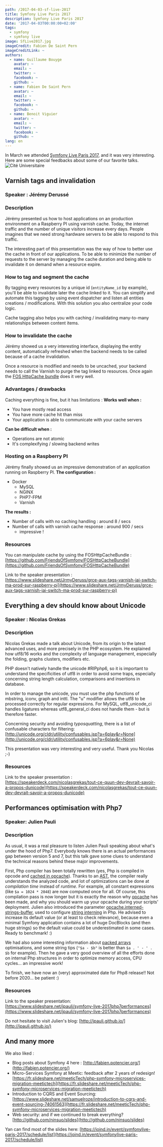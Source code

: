 ```yaml
---
path: /2017-04-03-sf-live-2017
title: Symfony Live Paris 2017
description: Symfony Live Paris 2017
date: '2017-04-03T00:00:00+02:00'
tags:
  - symfony
  - symfony live
image: SfLive2017.jpg
imageCredit: Fabien De Saint Pern
imageCreditLink: ~
authors:
  - name: Guillaume Bouyge
    avatar: ~
    email: ~
    twitter: ~
    facebook: ~
    github: ~
  - name: Fabien De Saint Pern
    avatar: ~
    email: ~
    twitter: ~
    facebook: ~
    github: ~
  - name: Benoit Viguier
    avatar: ~
    email: ~
    twitter: ~
    facebook: ~
    github: ~
lang: en
---
```


In March we attended [Symfony Live Paris 2017](http://paris2017.live.symfony.com/speakers), and it was very interesting.
Here are some special feedbacks about some of our favorite talks.
![Cité Universitaire](./CiteUniversitaire.jpg)

## Varnish tags and invalidation
### Speaker : Jérémy Derussé
### Description
Jérémy presented us how to host applications on an production environment on a Raspberry PI using varnish cache.
Today, the internet traffic and the number of unique visitors increase every days.
People imagines that we need strong hardware servers to be able to respond to this traffic.

The interesting part of this presentation was the way of how to better use the cache in front of our applications.
To be able to minimize the number of requests to the server by managing the cache duration
and being able to invalidate it on demand when a resource expire.

### How to tag and segment the cache
By tagging every resources by a unique id (`entityName_id` by example), you'll be able to invalidate later the cache linked to it.
You can simplify and automate this tagging by using event dispatcher and listen all entities creations / modifications. With
this solution you also centralize your code logic.

Cache tagging also helps you with caching / invalidating many-to-many relationships between content items.

### How to invalidate the cache
Jérémy showed us a very interesting interface, displaying the entity content, automatically refreshed when the backend needs to be called because of a cache invalidation.

Once a resource is modified and needs to be uncached, your backend needs to call the Varnish to purge the tag linked to
resources. Once again the [FOS HttpCache bundle](http://foshttpcachebundle.readthedocs.io/en/latest/reference/tag-handler.html) does it very well.

### Advantages / drawbacks
Caching everything is fine, but it has limitations :
**Works well when :**
* You have mostly read access
* You have more cache hit than miss
* Your application is able to communicate with your cache servers

**Can be difficult when :**
* Operations are not atomic
* It's complexifying / slowing backend writes

### Hosting on a Raspberry PI
Jérémy finally showed us an impressive demonstration of an application running on Raspberry PI.
**The configuration :**
* Docker
    * MySQL
    * NGINX
    * PHP7-FPM
    * Varnish

**The results :**
* Number of calls with no caching handling : around 8 / secs
* Number of calls with varnish cache response : around 900 / secs
    * impressive !

### Resources
You can manipulate cache by using the FOSHttpCacheBundle : [https://github.com/FriendsOfSymfony/FOSHttpCacheBundle](https://github.com/FriendsOfSymfony/FOSHttpCacheBundle)

Link to the speaker presentation : [https://www.slideshare.net/JrmyDeruss/grce-aux-tags-varnish-jai-switch-ma-prod-sur-raspberry-pi](https://www.slideshare.net/JrmyDeruss/grce-aux-tags-varnish-jai-switch-ma-prod-sur-raspberry-pi)

## Everything a dev should know about Unicode
### Speaker : Nicolas Grekas
### Description

Nicolas Grekas made a talk about Unicode, from its origin to the latest advanced uses, and more precisely in the PHP ecosystem. He explained how utf8/16 works and the complexity of language management, especially the folding, graphs clusters, modifiers etc.

PHP doesn't natively handle the unicode #RIPphp6, so it is important to understand the specificities of utf8 in order to avoid some traps, especially concerning string length calculation, comparisons and insertions in database.

In order to manage the unicode, you must use the php functions of mbstring, iconv, graph and inttl. The "u" modifier allows the utf8 to be processed correctly for regular expressions. For MySQL, utf8_unicode_ci handles ligatures whereas utf8_general_ci does not handle them - but is therefore faster.

Concerning security and avoiding *typosquatting*, there is a list of confusable characters for filtering: [http://unicode.org/cldr/utility/confusables.jsp?a=6play&r=None](http://unicode.org/cldr/utility/confusables.jsp?a=6play&r=None)

This presentation was very interesting and very useful. Thank you Nicolas ;-)

### Resources
Link to the speaker presentation : [https://speakerdeck.com/nicolasgrekas/tout-ce-quun-dev-devrait-savoir-a-propos-dunicode](https://speakerdeck.com/nicolasgrekas/tout-ce-quun-dev-devrait-savoir-a-propos-dunicode)

## Performances optimisation with Php7
### Speaker: Julien Pauli
### Description

As usual, it was a real pleasure to listen Julien Pauli speaking about what's under the hood of Php7.
Everybody knows there is an actual performances gap between version 5 and 7, but this talk gave some clues to understand the technical reasons behind these major improvements.

First, Php compiler has been totally rewritten (yes, Php is compiled in opcode and [cached in opcache](http://php.net/manual/en/intro.opcache.php)).
Thanks to an [AST](https://en.wikipedia.org/wiki/Abstract_syntax_tree), the compiler really understands the analyzed code,
and lot of optimizations can be done at *compilation time* instead of *runtime*.
For example, all constant expressions (like `$a = 1024 * 2048`) are now computed once for all.
Of course, this compilation pass is now longer but it is exactly the reason why [opcache](http://php.net/manual/en/intro.opcache.php)
has been made, and why you should warm up your opcache during your scripts' deployment.
Julien also introduced the parameter [opcache.interned-strings-buffer](http://php.net/manual/en/opcache.configuration.php#ini.opcache.interned-strings-buffer),
used to configure [string interning](https://en.wikipedia.org/wiki/String_interning) in Php.
He advised to increase its default value (or at least to check relevance),
because even a minimal Symfony application contains a lot of huge DocBlocks (and then huge strings) so the default
value could be underestimated in some cases. Ready to benchmark! :)

We had also some interesting information about [packed arrays](https://blog.blackfire.io/php-7-performance-improvements-packed-arrays.html) optimisations,
and some string tips (`"$a - $b"` is better than `$a . ' - ' . $b` for example).
Then he gave a very good overview of all the efforts done on internal Php structures in order to optimize memory access,
CPU cycles… an impressive work!

To finish, we have now an (very) approximated date for Php8 release!! Not before 2020… be patient :)

### Resources

Link to the speaker presentation: [https://www.slideshare.net/jpauli/symfony-live-2017php7performances](https://www.slideshare.net/jpauli/symfony-live-2017php7performances)

Do not hesitate to visit Julien's blog: [http://jpauli.github.io/](http://jpauli.github.io/)

## And many more

We also liked :

* Blog posts about Symfony 4 here : [http://fabien.potencier.org/](http://fabien.potencier.org/)
* Micro-Services Symfony at Meetic: feedback after 2 years of redesign! [https://fr.slideshare.net/meeticTech/php-symfony-microservices-migration-meetictech](https://fr.slideshare.net/meeticTech/php-symfony-microservices-migration-meetictech)
* Introduction to CQRS and Event Sourcing: [https://www.slideshare.net/samuelroze/introduction-to-cqrs-and-event-sourcing-74061563](https://fr.slideshare.net/meeticTech/php-symfony-microservices-migration-meetictech)
* Web security: and if we continued to break everything? [http://github.com/ninsuo/slides](http://github.com/ninsuo/slides)

Yan can find most of the slides here: [https://joind.in/event/symfonylive-paris-2017/schedule/list](https://joind.in/event/symfonylive-paris-2017/schedule/list)
